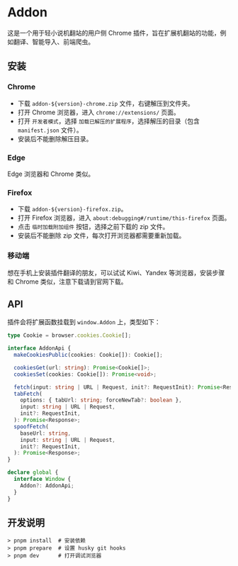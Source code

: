 # Addon

这是一个用于轻小说机翻站的用户侧 Chrome 插件，旨在扩展机翻站的功能，例如翻译、智能导入、前端爬虫。

## 安装

### Chrome

- 下载 `addon-${version}-chrome.zip` 文件，右键解压到文件夹。
- 打开 Chrome 浏览器，进入 `chrome://extensions/` 页面。
- 打开 `开发者模式`，选择 `加载已解压的扩展程序`，选择解压的目录（包含 `manifest.json` 文件）。
- 安装后不能删除解压目录。

### Edge

Edge 浏览器和 Chrome 类似。

### Firefox

- 下载 `addon-${version}-firefox.zip`。
- 打开 Firefox 浏览器，进入 `about:debugging#/runtime/this-firefox` 页面。
- 点击 `临时加载附加组件` 按钮，选择之前下载的 zip 文件。
- 安装后不能删除 zip 文件，每次打开浏览器都需要重新加载。

### 移动端

想在手机上安装插件翻译的朋友，可以试试 Kiwi、Yandex 等浏览器，安装步骤和 Chrome 类似，注意下载请到官网下载。

## API

插件会将扩展函数挂载到 `window.Addon` 上，类型如下：

```typescript
type Cookie = browser.cookies.Cookie[];

interface AddonApi {
  makeCookiesPublic(cookies: Cookie[]): Cookie[];

  cookiesGet(url: string): Promise<Cookie[]>;
  cookiesSet(cookies: Cookie[]): Promise<void>;

  fetch(input: string | URL | Request, init?: RequestInit): Promise<Response>;
  tabFetch(
    options: { tabUrl: string; forceNewTab?: boolean },
    input: string | URL | Request,
    init?: RequestInit,
  ): Promise<Response>;
  spoofFetch(
    baseUrl: string,
    input: string | URL | Request,
    init?: RequestInit,
  ): Promise<Response>;
}

declare global {
  interface Window {
    Addon?: AddonApi;
  }
}
```

## 开发说明

```shell
> pnpm install  # 安装依赖
> pnpm prepare  # 设置 husky git hooks
> pnpm dev      # 打开调试浏览器
```
